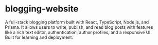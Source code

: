 # blogging-website
A full-stack blogging platform built with React, TypeScript, Node.js, and Prisma. It allows users to write, publish, and read blog posts with features like a rich text editor, authentication, author profiles, and a responsive UI. Built for learning and deployment.
